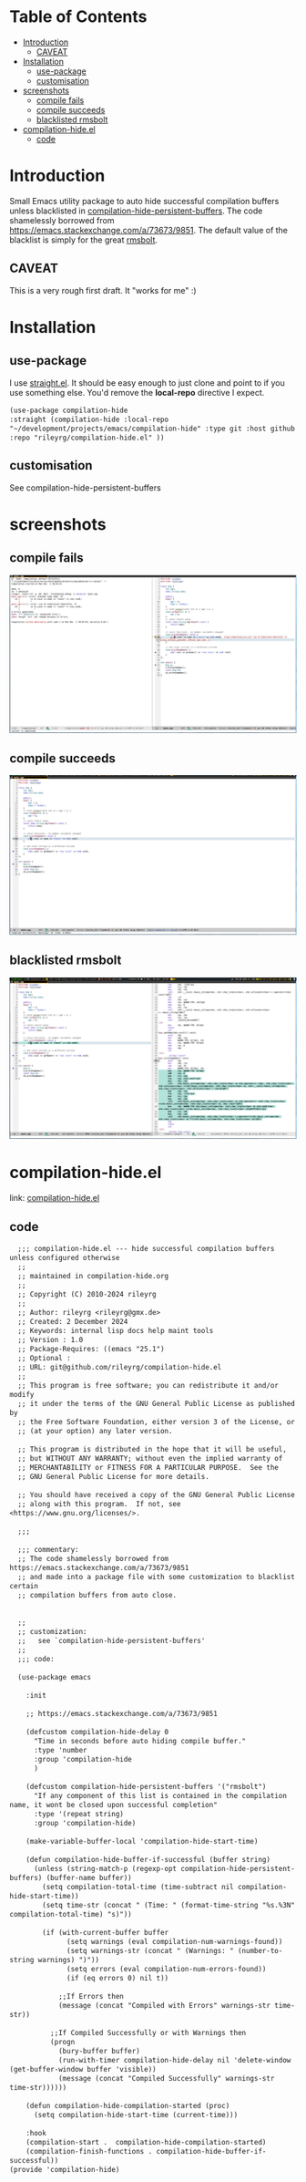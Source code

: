 
# Table of Contents

-   [Introduction](#org7715087)
    -   [CAVEAT](#org1a9f855)
-   [Installation](#org1390cb2)
    -   [use-package](#org5a56710)
    -   [customisation](#orge1cdc3d)
-   [screenshots](#orgb434981)
    -   [compile fails](#org9284674)
    -   [compile succeeds](#org7d2f44e)
    -   [blacklisted rmsbolt](#orgdede1a1)
-   [compilation-hide.el](#org8ff046c)
    -   [code](#orgfb68489)



<a id="org7715087"></a>

# Introduction

Small Emacs utility package to auto hide successful compilation buffers unless blacklisted in [compilation-hide-persistent-buffers](compilation-hide.el). The code shamelessly borrowed from  <https://emacs.stackexchange.com/a/73673/9851>. The default value of the blacklist is simply for the great [rmsbolt](https://github.com/emacsmirror/rmsbolt).


<a id="org1a9f855"></a>

## CAVEAT

This is a very rough first draft. It "works for me" :)


<a id="org1390cb2"></a>

# Installation


<a id="org5a56710"></a>

## use-package

I use [straight.el](https://github.com/radian-software/straight.el). It should be easy enough to just clone and point to if you use something else. You'd remove the **local-repo** directive I expect.

    
    (use-package compilation-hide
    :straight (compilation-hide :local-repo "~/development/projects/emacs/compilation-hide" :type git :host github :repo "rileyrg/compilation-hide.el" ))


<a id="orge1cdc3d"></a>

## customisation

See compilation-hide-persistent-buffers


<a id="orgb434981"></a>

# screenshots


<a id="org9284674"></a>

## compile fails

![img](./screenshots/compile-fail.png)


<a id="org7d2f44e"></a>

## compile succeeds

![img](./screenshots/compile-successful.png)


<a id="orgdede1a1"></a>

## blacklisted rmsbolt

![img](./screenshots/rmsbolt.png)


<a id="org8ff046c"></a>

# compilation-hide.el

link: [compilation-hide.el](compilation-hide.el)


<a id="orgfb68489"></a>

## code

      ;;; compilation-hide.el --- hide successful compilation buffers unless configured otherwise
      ;;
      ;; maintained in compilation-hide.org
      ;;
      ;; Copyright (C) 2010-2024 rileyrg
      ;;
      ;; Author: rileyrg <rileyrg@gmx.de>
      ;; Created: 2 December 2024
      ;; Keywords: internal lisp docs help maint tools
      ;; Version : 1.0
      ;; Package-Requires: ((emacs "25.1")
      ;; Optional :
      ;; URL: git@github.com/rileyrg/compilation-hide.el
      ;;
      ;; This program is free software; you can redistribute it and/or modify
      ;; it under the terms of the GNU General Public License as published by
      ;; the Free Software Foundation, either version 3 of the License, or
      ;; (at your option) any later version.
    
      ;; This program is distributed in the hope that it will be useful,
      ;; but WITHOUT ANY WARRANTY; without even the implied warranty of
      ;; MERCHANTABILITY or FITNESS FOR A PARTICULAR PURPOSE.  See the
      ;; GNU General Public License for more details.
    
      ;; You should have received a copy of the GNU General Public License
      ;; along with this program.  If not, see <https://www.gnu.org/licenses/>.
    
      ;;;
    
      ;;; commentary:
      ;; The code shamelessly borrowed from  https://emacs.stackexchange.com/a/73673/9851
      ;; and made into a package file with some customization to blacklist certain
      ;; compilation buffers from auto close.
    
    
      ;;
      ;; customization:
      ;;   see `compilation-hide-persistent-buffers'
      ;;
      ;;; code:
    
      (use-package emacs
    
        :init
    
        ;; https://emacs.stackexchange.com/a/73673/9851
    
        (defcustom compilation-hide-delay 0
          "Time in seconds before auto hiding compile buffer."
          :type 'number
          :group 'compilation-hide
          )
    
        (defcustom compilation-hide-persistent-buffers '("rmsbolt")
          "If any component of this list is contained in the compilation name, it wont be closed upon successful completion"
          :type '(repeat string)
          :group 'compilation-hide)
    
        (make-variable-buffer-local 'compilation-hide-start-time)
    
        (defun compilation-hide-buffer-if-successful (buffer string)
          (unless (string-match-p (regexp-opt compilation-hide-persistent-buffers) (buffer-name buffer))
            (setq compilation-total-time (time-subtract nil compilation-hide-start-time))
            (setq time-str (concat " (Time: " (format-time-string "%s.%3N" compilation-total-time) "s)"))
    
            (if (with-current-buffer buffer
                  (setq warnings (eval compilation-num-warnings-found))
                  (setq warnings-str (concat " (Warnings: " (number-to-string warnings) ")"))
                  (setq errors (eval compilation-num-errors-found))
                  (if (eq errors 0) nil t))
    
                ;;If Errors then
                (message (concat "Compiled with Errors" warnings-str time-str))
    
              ;;If Compiled Successfully or with Warnings then
              (progn
                (bury-buffer buffer)
                (run-with-timer compilation-hide-delay nil 'delete-window (get-buffer-window buffer 'visible))
                (message (concat "Compiled Successfully" warnings-str time-str))))))
    
        (defun compilation-hide-compilation-started (proc)
          (setq compilation-hide-start-time (current-time)))
    
        :hook
        (compilation-start .  compilation-hide-compilation-started)
        (compilation-finish-functions . compilation-hide-buffer-if-successful))
    (provide 'compilation-hide)

